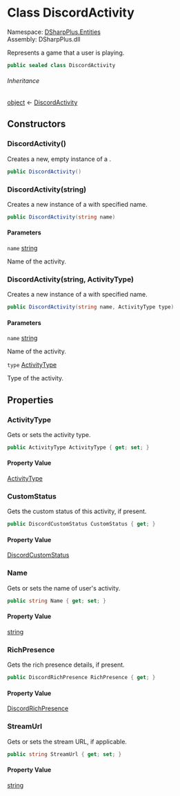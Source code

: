 # Class DiscordActivity

Namespace: [DSharpPlus.Entities](DSharpPlus.Entities.md)  
Assembly: DSharpPlus.dll

Represents a game that a user is playing.

```csharp
public sealed class DiscordActivity
```

###### Inheritance

[object](https://learn.microsoft.com/dotnet/api/system.object) ← 
[DiscordActivity](DSharpPlus.Entities.DiscordActivity.md)

## Constructors

### <a id="DSharpPlus_Entities_DiscordActivity__ctor"></a>DiscordActivity\(\)

Creates a new, empty instance of a <xref href="DSharpPlus.Entities.DiscordActivity" data-throw-if-not-resolved="false"></xref>.

```csharp
public DiscordActivity()
```

### <a id="DSharpPlus_Entities_DiscordActivity__ctor_System_String_"></a>DiscordActivity\(string\)

Creates a new instance of a <xref href="DSharpPlus.Entities.DiscordActivity" data-throw-if-not-resolved="false"></xref> with specified name.

```csharp
public DiscordActivity(string name)
```

#### Parameters

`name` [string](https://learn.microsoft.com/dotnet/api/system.string)

Name of the activity.

### <a id="DSharpPlus_Entities_DiscordActivity__ctor_System_String_DSharpPlus_Entities_ActivityType_"></a>DiscordActivity\(string, ActivityType\)

Creates a new instance of a <xref href="DSharpPlus.Entities.DiscordActivity" data-throw-if-not-resolved="false"></xref> with specified name.

```csharp
public DiscordActivity(string name, ActivityType type)
```

#### Parameters

`name` [string](https://learn.microsoft.com/dotnet/api/system.string)

Name of the activity.

`type` [ActivityType](DSharpPlus.Entities.ActivityType.md)

Type of the activity.

## Properties

### <a id="DSharpPlus_Entities_DiscordActivity_ActivityType"></a>ActivityType

Gets or sets the activity type.

```csharp
public ActivityType ActivityType { get; set; }
```

#### Property Value

[ActivityType](DSharpPlus.Entities.ActivityType.md)

### <a id="DSharpPlus_Entities_DiscordActivity_CustomStatus"></a>CustomStatus

Gets the custom status of this activity, if present.

```csharp
public DiscordCustomStatus CustomStatus { get; }
```

#### Property Value

[DiscordCustomStatus](DSharpPlus.Entities.DiscordCustomStatus.md)

### <a id="DSharpPlus_Entities_DiscordActivity_Name"></a>Name

Gets or sets the name of user's activity.

```csharp
public string Name { get; set; }
```

#### Property Value

[string](https://learn.microsoft.com/dotnet/api/system.string)

### <a id="DSharpPlus_Entities_DiscordActivity_RichPresence"></a>RichPresence

Gets the rich presence details, if present.

```csharp
public DiscordRichPresence RichPresence { get; }
```

#### Property Value

[DiscordRichPresence](DSharpPlus.Entities.DiscordRichPresence.md)

### <a id="DSharpPlus_Entities_DiscordActivity_StreamUrl"></a>StreamUrl

Gets or sets the stream URL, if applicable.

```csharp
public string StreamUrl { get; set; }
```

#### Property Value

[string](https://learn.microsoft.com/dotnet/api/system.string)

